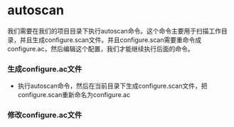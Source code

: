 autoscan
========

我们需要在我们的项目目录下执行autoscan命令。这个命令主要用于扫描工作目录，并且生成configure.scan文件。并且configure.scan需要重命令成configure.ac，然后编辑这个配置，我们才能继续执行后面的命令。 

### 生成configure.ac文件

* 执行autoscan命令，然后在当前目录下生成configure.scan文件，把configure.scan重新命名为configure.ac

### 修改configure.ac文件

